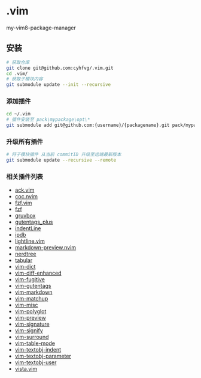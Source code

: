 # .vim

my-vim8-package-manager

## 安装

```bash
# 获取仓库
git clone git@github.com:cyhfvg/.vim.git
cd .vim/
# 获取子模块内容
git submodule update --init --recursive
```

### 添加插件

```bash
cd ~/.vim
# 插件安装至 pack\mypackage\opt\*
git submodule add git@github.com:{username}/{packagename}.git pack/mypackage/opt/{packagename}
```

### 升级所有插件

```bash
# 将子模块插件 从当前 commitID 升级至远端最新版本
git submodule update --recursive --remote
```

### 相关插件列表

- [ack.vim](https://github.com/mileszs/ack.vim.git)
- [coc.nvim](https://github.com/neoclide/coc.nvim)
- [fzf.vim](https://github.com/junegunn/fzf.vim)
- [fzf](https://github.com/junegunn/fzf)
- [gruvbox](https://github.com/morhetz/gruvbox)
- [gutentags_plus](https://github.com/skywind3000/gutentags_plus)
- [indentLine](https://github.com/Yggdroot/indentLine)
- [ipdb](https://github.com/gotcha/ipdb)
- [lightline.vim](https://github.com/itchyny/lightline.vim)
- [markdown-preview.nvim](https://github.com/iamcco/markdown-preview.nvim)
- [nerdtree](https://github.com/scrooloose/nerdtree)
- [tabular](https://github.com/godlygeek/tabular)
- [vim-dict](https://github.com/asins/vim-dict)
- [vim-diff-enhanced](https://github.com/chrisbra/vim-diff-enhanced)
- [vim-fugitive](https://github.com/tpope/vim-fugit)
- [vim-gutentags](https://github.com/ludovicchabant/vim-gutentags)
- [vim-markdown](https://github.com/plasticboy/vim-markdown)
- [vim-matchup](https://github.com/andymass/vim-matchup)
- [vim-misc](https://github.com/xolox/vim-misc)
- [vim-polyglot](https://github.com/sheerun/vim-polyglot)
- [vim-preview](https://github.com/skywind3000/vim-preview)
- [vim-signature](https://github.com/kshenoy/vim-signature)
- [vim-signify](https://github.com/mhinz/vim-signify)
- [vim-surround](https://github.com/tpope/vim-surround.git)
- [vim-table-mode](https://github.com/dhruvasagar/vim-table-mode.git)
- [vim-textobj-indent](https://github.com/kana/vim-textobj-indent)
- [vim-textobj-parameter](https://github.com/sgur/vim-textobj-parameter)
- [vim-textobj-user](https://github.com/kana/vim-textobj-user)
- [vista.vim](https://github.com/liuchengxu/vista.vim)
